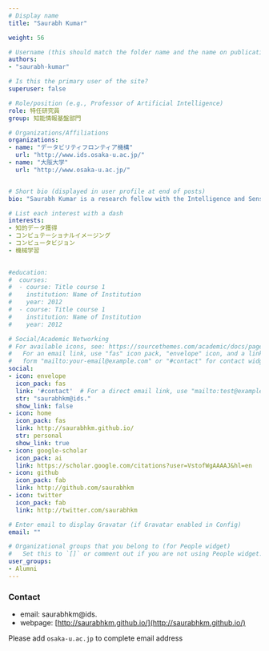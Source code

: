 ```yaml
---
# Display name
title: "Saurabh Kumar"

weight: 56

# Username (this should match the folder name and the name on publications)
authors:
- "saurabh-kumar"

# Is this the primary user of the site?
superuser: false

# Role/position (e.g., Professor of Artificial Intelligence)
role: 特任研究員
group: 知能情報基盤部門

# Organizations/Affiliations
organizations:
- name: "データビリティフロンティア機構"
  url: "http://www.ids.osaka-u.ac.jp/"
- name: "大阪大学"
  url: "http://www.osaka-u.ac.jp/"


# Short bio (displayed in user profile at end of posts)
bio: "Saurabh Kumar is a research fellow with the Intelligence and Sensing lab at the Institute of Datability Science, Osaka University. His research interests are intelligent data acquisition, computational imaging, computer vision, and scientific machine learning. "

# List each interest with a dash
interests:
- 知的データ獲得
- コンピュテーショナルイメージング
- コンピュータビジョン
- 機械学習

  
#education:
#  courses:
#  - course: Title course 1
#    institution: Name of Institution
#    year: 2012
#  - course: Title course 1
#    institution: Name of Institution
#    year: 2012

# Social/Academic Networking
# For available icons, see: https://sourcethemes.com/academic/docs/page-builder/#icons
#   For an email link, use "fas" icon pack, "envelope" icon, and a link in the
#   form "mailto:your-email@example.com" or "#contact" for contact widget.
social:
- icon: envelope
  icon_pack: fas
  link: '#contact'  # For a direct email link, use "mailto:test@example.org".
  str: "saurabhkm@ids."
  show_link: false
- icon: home
  icon_pack: fas
  link: http://saurabhkm.github.io/
  str: personal
  show_link: true
- icon: google-scholar
  icon_pack: ai
  link: https://scholar.google.com/citations?user=VstofWgAAAAJ&hl=en
- icon: github
  icon_pack: fab
  link: http://github.com/saurabhkm
- icon: twitter
  icon_pack: fab
  link: http://twitter.com/saurabhkm

# Enter email to display Gravatar (if Gravatar enabled in Config)
email: ""

# Organizational groups that you belong to (for People widget)
#   Set this to `[]` or comment out if you are not using People widget.
user_groups:
- Alumni
---
```


### Contact
- email: saurabhkm@ids.
- webpage: [http://saurabhkm.github.io/](http://saurabhkm.github.io/)


Please add `osaka-u.ac.jp` to complete email address